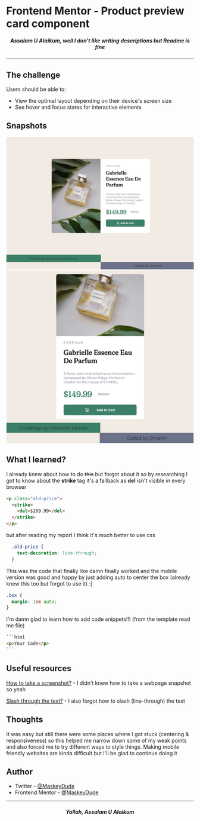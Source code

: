 # Frontend Mentor - Product preview card component

<h5 align="center">Assalam U Alaikum, well I don't like writing descriptions but Readme is fine</h5>
<hr>

## The challenge

Users should be able to:

- View the optimal layout depending on their device's screen size
- See hover and focus states for interactive elements

## Snapshots

![](img/screenshot-desktop.png)
![](img/screenshot-mobile.png)

## What I learned?

I already knew about how to do <strike><del>this</del></strike> but forgot about it so by researching I got to know about the <strong>strike</strong> tag it's a fallback as <strong>del</strong> isn't visible in every browser

```html
<p class="old-price">
  <strike>
    <del>$169.99</del>
  </strike>
</p>
```

but after reading my report I think it's much better to use css

```css
  .old-price {
    text-decoration: line-through;
  }
```

This was the code that finally like damn finally worked and the mobile version was good and happy by just adding auto to center the box (already knew this too but forgot to use it) :]

```css
.box {
  margin: 1em auto;
}
```

I'm damn glad to learn how to add code snippets!!! (from the template read me file)

````html
```html
<p>Your Code</p>
```
````

## Useful resources

[How to take a screenshot?](https://www.makeuseof.com/how-to-full-page-screenshot-chrome-firefox/) - I didn't knew how to take a webpage snapshot so yeah

[Slash through the text?](https://www.w3schools.com/cssref/pr_text_text-decoration.asp) - I also forgot how to slash (line-through) the text

## Thoughts

It was easy but still there were some places where I got stuck (centering & responsiveness) so this helped me narrow down some of my weak points and also forced me to try different ways to style things. Making mobile friendly websites are kinda difficult but I'll be glad to continue doing it

## Author

- Twitter - [@MaskeyDude](https://www.twitter.com/MaskeyDude)
- Frontend Mentor - [@MaskeyDude](https://www.frontendmentor.io/profile/MaskeyDude)

<hr>
<h5 align="center">Yallah, Assalam U Alaikum</h5>
